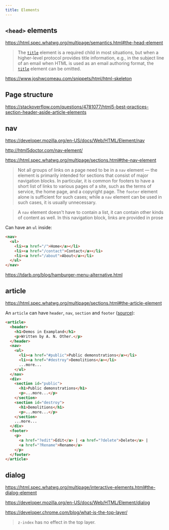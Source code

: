 ```yaml
---
title: Elements
---
```


## `<head>` elements

https://html.spec.whatwg.org/multipage/semantics.html#the-head-element

> The [`title`](https://html.spec.whatwg.org/multipage/semantics.html#the-title-element) element is a required child in most situations, but when a higher-level protocol provides title information, e.g., in the subject line of an email when HTML is used as an email authoring format, the [`title`](https://html.spec.whatwg.org/multipage/semantics.html#the-title-element) element can be omitted.

https://www.joshwcomeau.com/snippets/html/html-skeleton

## Page structure

https://stackoverflow.com/questions/4781077/html5-best-practices-section-header-aside-article-elements

## nav

https://developer.mozilla.org/en-US/docs/Web/HTML/Element/nav

http://html5doctor.com/nav-element/

https://html.spec.whatwg.org/multipage/sections.html#the-nav-element

> Not all groups of links on a page need to be in a `nav` element — the element is primarily intended for sections that consist of major navigation blocks. In particular, it is common for footers to have a short list of links to various pages of a site, such as the terms of service, the home page, and a copyright page. The `footer` element alone is sufficient for such cases; while a `nav` element can be used in such cases, it is usually unnecessary.

> A `nav` element doesn't have to contain a list, it can contain other kinds of content as well. In this navigation block, links are provided in prose

Can have an `ul` inside:

```html
<nav>
  <ul>
    <li><a href="/">Home</a></li>
    <li><a href="/contact">Contact</a></li>
    <li><a href="/about">About</a></li>
  </ul>
</nav>
```

https://tdarb.org/blog/hamburger-menu-alternative.html

## article

https://html.spec.whatwg.org/multipage/sections.html#the-article-element

An `article` can have `header`, `nav`, `section` and `footer` ([source](https://html.spec.whatwg.org/multipage/sections.html#the-nav-element)):

```html
<article>
  <header>
    <h1>Demos in Exampland</h1>
    <p>Written by A. N. Other.</p>
  </header>
  <nav>
    <ul>
      <li><a href="#public">Public demonstrations</a></li>
      <li><a href="#destroy">Demolitions</a></li>
      ...more...
    </ul>
  </nav>
  <div>
    <section id="public">
      <h1>Public demonstrations</h1>
      <p>...more...</p>
    </section>
    <section id="destroy">
      <h1>Demolitions</h1>
      <p>...more...</p>
    </section>
    ...more...
  </div>
  <footer>
    <p>
      <a href="?edit">Edit</a> | <a href="?delete">Delete</a> |
      <a href="?Rename">Rename</a>
    </p>
  </footer>
</article>
```

## dialog

https://html.spec.whatwg.org/multipage/interactive-elements.html#the-dialog-element

https://developer.mozilla.org/en-US/docs/Web/HTML/Element/dialog

https://developer.chrome.com/blog/what-is-the-top-layer/

> `z-index` has no effect in the top layer.
